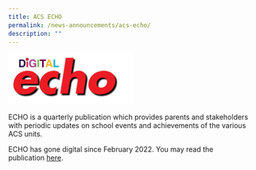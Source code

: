 ```yaml
---
title: ACS ECHO
permalink: /news-announcements/acs-echo/
description: ""
---
```

<img src="/images/Digital-Echo-Icon-1350x556.jpg" style="width:50%">
		 
ECHO is a quarterly publication which provides parents and stakeholders with periodic updates on school events and achievements of the various ACS units.

ECHO has gone digital since February 2022. You may read the publication&nbsp;[here](https://acsecho.com/).